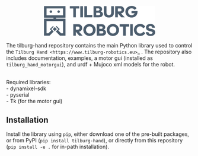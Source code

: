 <p align="center">
<img src="docs/images/logo.png" alt= "Tilburg Robotics" width="300px">
</p>

The tilburg-hand repository contains the main Python library used to control the `Tilburg Hand <https://www.tilburg-robotics.eu>`_ . The repository also includes documentation, examples, a motor gui (installed as `tilburg_hand_motorgui`), and urdf + Mujoco xml models for the robot.

<br/>
Required libraries:<br/>
- dynamixel-sdk<br/>
- pyserial<br/>
- Tk (for the motor gui)<br />


## Installation

Install the library using `pip`, either download one of the pre-built packages, or from PyPI (`pip install tilburg-hand`), or directly from this repository (`pip install -e .` for in-path installation).

